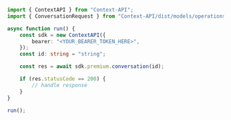 <!-- Start SDK Example Usage [usage] -->
```typescript
import { ContextAPI } from "Context-API";
import { ConversationRequest } from "Context-API/dist/models/operations";

async function run() {
    const sdk = new ContextAPI({
        bearer: "<YOUR_BEARER_TOKEN_HERE>",
    });
    const id: string = "string";

    const res = await sdk.premium.conversation(id);

    if (res.statusCode == 200) {
        // handle response
    }
}

run();

```
<!-- End SDK Example Usage [usage] -->
